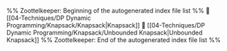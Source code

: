 %% Zoottelkeeper: Beginning of the autogenerated index file list  %%
📄 [[04-Techniques/DP Dynamic Programming/Knapsack/Knapsack|Knapsack]]
📄 [[04-Techniques/DP Dynamic Programming/Knapsack/Unbounded Knapsack|Unbounded Knapsack]]
%% Zoottelkeeper: End of the autogenerated index file list  %%
